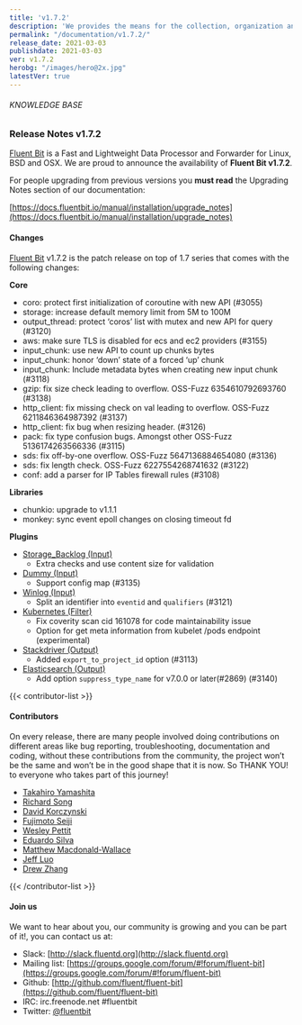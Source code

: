 ```yaml
---
title: 'v1.7.2'
description: 'We provides the means for the collection, organization and computerized retrieval of knowledgeand Lightweight Data Forwarder for Linux, BSD and OSX. We are proud to announce the availability of Fluent Bit v1.7.2.'
permalink: "/documentation/v1.7.2/"
release_date: 2021-03-03
publishdate: 2021-03-03
ver: v1.7.2
herobg: "/images/hero@2x.jpg"
latestVer: true
---
```


###### KNOWLEDGE BASE

### Release Notes v1.7.2

[Fluent Bit](https://fluentbit.io) is a Fast and Lightweight Data Processor and Forwarder for Linux, BSD and OSX. We are proud to announce the availability of **Fluent Bit v1.7.2**.

For people upgrading from previous versions you **must read** the Upgrading Notes section of our documentation:

[https://docs.fluentbit.io/manual/installation/upgrade_notes](https://docs.fluentbit.io/manual/installation/upgrade_notes)

#### Changes

[Fluent Bit](https://fluentbit.io) v1.7.2 is the patch release on top of 1.7 series that comes with the following changes:


**Core**

* coro: protect first initialization of coroutine with new API (#3055)
* storage: increase default memory limit from 5M to 100M
* output_thread: protect ‘coros’ list with mutex and new API for query (#3120)
* aws: make sure TLS is disabled for ecs and ec2 providers (#3155)
* input_chunk: use new API to count up chunks bytes
* input_chunk: honor ‘down’ state of a forced ‘up’ chunk
* input_chunk: Include metadata bytes when creating new input chunk (#3118)
* gzip: fix size check leading to overflow. OSS-Fuzz 6354610792693760 (#3138)
* http_client: fix missing check on val leading to overflow. OSS-Fuzz 6211846364987392 (#3137)
* http_client: fix bug when resizing header. (#3126)
* pack: fix type confusion bugs. Amongst other OSS-Fuzz 5136174263566336 (#3115)
* sds: fix off-by-one overflow. OSS-Fuzz 5647136884654080 (#3136)
* sds: fix length check. OSS-Fuzz 6227554268741632 (#3122)
* conf: add a parser for IP Tables firewall rules (#3108)

**Libraries**

* chunkio: upgrade to v1.1.1
* monkey: sync event epoll changes on closing timeout fd

**Plugins**

* [Storage_Backlog (Input)](https://docs.fluentbit.io/manual/pipeline/inputs/storage_backlog/)
  * Extra checks and use content size for validation
* [Dummy (Input)](https://docs.fluentbit.io/manual/pipeline/inputs/dummy/)
  * Support config map (#3135)
* [Winlog (Input)](https://docs.fluentbit.io/manual/pipeline/inputs/winlog/)
  * Split an identifier into `eventid` and `qualifiers` (#3121)
* [Kubernetes (Filter)](https://docs.fluentbit.io/manual/pipeline/filters/kubernetes/)
  * Fix coverity scan cid 161078 for code maintainability issue
  * Option for get meta information from kubelet /pods endpoint (experimental)
* [Stackdriver (Output)](https://docs.fluentbit.io/manual/pipeline/outputs/stackdriver/)
  * Added `export_to_project_id` option (#3113)
* [Elasticsearch (Output)](https://docs.fluentbit.io/manual/pipeline/outputs/es/)
  * Add option `suppress_type_name` for v7.0.0 or later(#2869) (#3140)


{{< contributor-list >}}

#### Contributors

On every release, there are many people involved doing contributions on different areas like bug reporting, troubleshooting, documentation and coding, without these contributions from the community, the project won’t be the same and won’t be in the good shape that it is now. So THANK YOU! to everyone who takes part of this journey!

* [Takahiro Yamashita](https://github.com/nokute78)
* [Richard Song](https://github.com/richardmcsong)
* [David Korczynski](https://github.com/DavidKorczynski)
* [Fujimoto Seiji](https://github.com/fujimotos)
* [Wesley Pettit](https://github.com/PettitWesley)
* [Eduardo Silva](https://github.com/edsiper)
* [Matthew Macdonald-Wallace](https://github.com/proffalken)
* [Jeff Luo](https://github.com/JeffLuoo)
* [Drew Zhang](https://github.com/DrewZhang13)

{{< /contributor-list >}}

#### Join us

We want to hear about you, our community is growing and you can be part of it!, you can contact us at:

* Slack: [http://slack.fluentd.org](http://slack.fluentd.org)
* Mailing list: [https://groups.google.com/forum/#!forum/fluent-bit](https://groups.google.com/forum/#!forum/fluent-bit)
* Github: [http://github.com/fluent/fluent-bit](https://github.com/fluent/fluent-bit)
* IRC: irc.freenode.net #fluentbit
* Twitter: [@fluentbit](https://twitter.com/fluentbit)